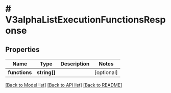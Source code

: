 # # V3alphaListExecutionFunctionsResponse

## Properties

Name | Type | Description | Notes
------------ | ------------- | ------------- | -------------
**functions** | **string[]** |  | [optional]

[[Back to Model list]](../../README.md#models) [[Back to API list]](../../README.md#endpoints) [[Back to README]](../../README.md)
